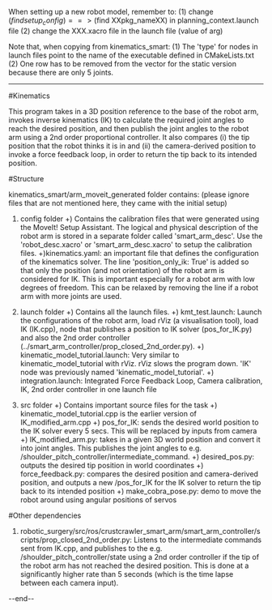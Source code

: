 When setting up a new robot model, remember to:
(1) change ($find setup_config) ==> ($find XXpkg_nameXX) in planning_context.launch file
(2) change the XXX.xacro file in the launch file (value of arg)

Note that, when copying from kinematics_smart:
(1) The 'type' for nodes in launch files point to the name of the executable defined in CMakeLists.txt
(2) One row has to be removed from the vector for the static version because there are only 5 joints.

----

#Kinematics

This program takes in a 3D position reference to the base of the robot arm, invokes inverse kinematics (IK) to calculate the required joint angles to reach the desired position, and then publish the joint angles to the robot arm using a 2nd order proportional controller. It also compares (i) the tip position that the robot thinks it is in and (ii) the camera-derived position to invoke a force feedback loop, in order to return the tip back to its intended position.
 
#Structure

kinematics_smart/arm_moveit_generated folder contains:
(please ignore files that are not mentioned here, they came with the initial setup)

1) config folder
    +) Contains the calibration files that were generated using the MoveIt! Setup Assistant. The logical and physical description of the robot arm is stored in a separate folder called 'smart_arm_desc'. Use the 'robot_desc.xacro' or 'smart_arm_desc.xacro' to setup the calibration files.
    +)kinematics.yaml: an important file that defines the configuration of the kinematics solver. The line 'position_only_ik: True' is added so that only the position (and not orientation) of the robot arm is considered for IK. This is important especially for a robot arm with low degrees of freedom. This can be relaxed by removing the line if a robot arm with more joints are used.
    
2) launch folder
    +) Contains all the launch files. 
    +) kmt_test.launch: Launch the configurations of the robot arm, load rViz (a visualisation tool), load IK (IK.cpp), node that publishes a position to IK solver (pos_for_IK.py) and also the 2nd order controller (../smart_arm_controller/prop_closed_2nd_order.py). 
    +) kinematic_model_tutorial.launch: Very similar to kinematic_model_tutorial with rViz. rViz slows the program down. 'IK' node was previously named 'kinematic_model_tutorial'.
    +) integration.launch: Integrated Force Feedback Loop, Camera calibration, IK, 2nd order controller in one launch file
    
3) src folder
    +) Contains important source files for the task
    +) kinematic_model_tutorial.cpp is the earlier version of IK_modified_arm.cpp
    +) pos_for_IK: sends the desired world position to the IK solver every 5 secs. This will be replaced by inputs from camera
    +) IK_modified_arm.py: takes in a given 3D world position and convert it into joint angles. This publishes the joint angles to e.g. /shoulder_pitch_controller/intermediate_command.
    +) desired_pos.py: outputs the desired tip position in world coordinates
    +) force_feedback.py: compares the desired position and camera-derived position, and outputs a new /pos_for_IK for the IK solver to return the tip back to its intended position
    +) make_cobra_pose.py: demo to move the robot around using angular positions of servos
    
#Other dependencies

1. robotic_surgery/src/ros/crustcrawler_smart_arm/smart_arm_controller/scripts/prop_closed_2nd_order.py: Listens to the intermediate commands sent from IK.cpp, and publishes to the e.g. /shoulder_pitch_controller/state using a 2nd order controller if the tip of the robot arm has not reached the desired position. This is done at a significantly higher rate than 5 seconds (which is the time lapse between each camera input).
    
--end--
